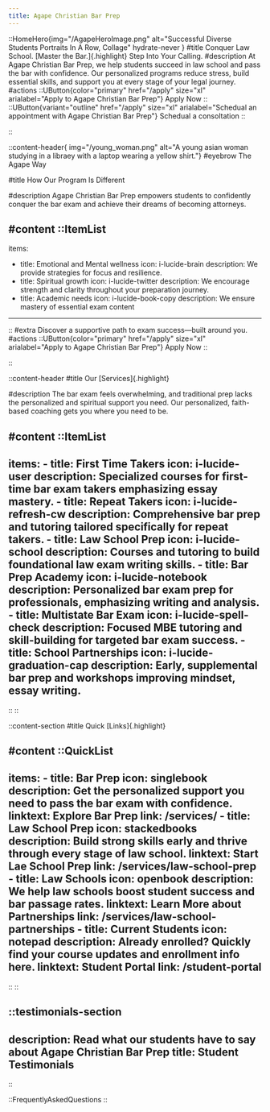 ```yaml
---
title: Agape Christian Bar Prep
---
```


::HomeHero{img="/AgapeHeroImage.png" alt="Successful Diverse Students Portraits In A Row, Collage" hydrate-never }
#title
Conquer Law School. [Master the Bar.]{.highlight} Step Into Your Calling.
#description
At Agape Christian Bar Prep, we help students succeed in law school and pass the bar with confidence. Our personalized programs reduce stress, build essential skills, and support you at every stage of your legal journey.
#actions
::UButton{color="primary" href="/apply" size="xl" arialabel="Apply to Agape Christian Bar Prep"}
Apply Now
::
::UButton{variant="outline" href="/apply" size="xl" arialabel="Schedual an appointment with Agape Christian Bar Prep"}
Schedual a consoltation
::

::

::content-header{ img="/young_woman.png" alt="A young asian woman studying in a libraey with a laptop wearing a yellow shirt."}
#eyebrow
The Agape Way

#title
How Our Program Is Different

#description
Agape Christian Bar Prep empowers students to confidently conquer the bar exam and achieve their dreams of becoming attorneys.

#content
::ItemList
---
items:

  - title: Emotional and Mental wellness
    icon: i-lucide-brain
    description: We provide strategies for focus and resilience.
  - title: Spiritual growth
    icon: i-lucide-twitter
    description: We encourage strength and clarity throughout your preparation journey.
  - title: Academic needs
    icon: i-lucide-book-copy
    description: We ensure mastery of essential exam content
---
::
#extra
Discover a supportive path to exam success—built around you.
#actions
::UButton{color="primary" href="/apply" size="xl" arialabel="Apply to Agape Christian Bar Prep"}
Apply Now
::

::




::content-header
#title
Our [Services]{.highlight}

#description
The bar exam feels overwhelming, and traditional prep lacks the personalized and spiritual support you need. Our personalized, faith-based coaching gets you where you need to be.

#content
  ::ItemList
  ---
  items:
    - title: First Time Takers
      icon: i-lucide-user
      description: Specialized courses for first-time bar exam takers emphasizing essay mastery.
    - title: Repeat Takers
      icon: i-lucide-refresh-cw
      description: Comprehensive bar prep and tutoring tailored specifically for repeat takers.
    - title: Law School Prep
      icon: i-lucide-school
      description: Courses and tutoring to build foundational law exam writing skills.
    - title: Bar Prep Academy
      icon: i-lucide-notebook
      description: Personalized bar exam prep for professionals, emphasizing writing and analysis.
    - title: Multistate Bar Exam
      icon: i-lucide-spell-check
      description: Focused MBE tutoring and skill-building for targeted bar exam success.
    - title: School Partnerships
      icon: i-lucide-graduation-cap
      description: Early, supplemental bar prep and workshops improving mindset, essay writing.
  ---
  ::
::

::content-section
#title
Quick [Links]{.highlight}

#content
  ::QuickList
  ---
  items:
    - title: Bar Prep
      icon: singlebook
      description: Get the personalized support you need to pass the bar exam with confidence.
      linktext: Explore Bar Prep
      link: /services/
    - title: Law School Prep
      icon: stackedbooks
      description: Build strong skills early and thrive through every stage of law school.
      linktext: Start Lae School Prep
      link: /services/law-school-prep
    - title: Law Schools
      icon: openbook
      description: We help law schools boost student success and bar passage rates.
      linktext: Learn More about Partnerships
      link: /services/law-school-partnerships
    - title: Current Students
      icon: notepad
      description: Already enrolled? Quickly find your course updates and enrollment info here.
      linktext: Student Portal
      link: /student-portal
  ---
  ::
::


::testimonials-section
---
description: Read what our students have to say about Agape Christian Bar Prep
title: Student Testimonials
---
::

::FrequentlyAskedQuestions
::
